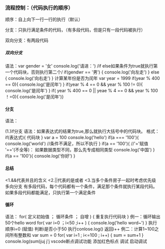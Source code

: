### 流程控制：（代码执行的顺序）

顺序：自上向下一行一行的执行（默认）

分支：只执行满足条件的代码，（有多段代码，但是只有一段代码被执行）

双向分支：有两段代码

##### 双向分支

语法：var gender = '女'
console.log('请进：')
/if else如果条件为true就执行第一个代码块，否则执行第二个/
if(gendwr == '男')
{
console.log('向左走')
}
else
{
console.log('向右走')
}
计算某年份是否为闰年
var year = 1999 
if(year % 400 == 0){
console.log('是闰年')
}
if(year % 4 == 0 && year % 100 != 0){
console.log('是闰年')
}
if( year % 400 == 0 || yeae % 4 == 0 && year % 100 ！=0){
console.log('是闰年')}

#### 分支

语法：

 (1.)if分支
语法：如果表达式的结果为true,那么就执行大括号中的代码块。
格式：
if(表达式){
代码块
} 
var a = 100 
console.log('hello')
if(a === '100'){
console.log('world') //条件不满足，所以不执行
}
if(a == '100'){ //'='赋值 '=='(不全等)： 如果数据类型不同，那么先专成相同类型
console.log('中国')
}
if(a == '100'){
console.log('你好')
}

#### 总结

<1.&&代表并且的含义
<2.||代表的是或者
<3.当多个条件房子一起时考虑优先级
多向分支
有多段代码，每个代码都有一个条件，满足那个条件就执行某段代码。如果多段代码都能满足，只执行第一个满足条件

#### 循环

语法：
for( 定义初始值 ； 循环条件 ； 自增 )
{
重复执行代码块
}
例一：循环输出50个hello word
for( var i=0 ；i<50 ;i++ )
{
console.log('hello word~')
}
执行顺序i=0 (赋值)
判断i是否小于50
执行conlose.log()
返回i++
例二：计算1~100之间所有整数和
var sum = 0
for( var i=1 ; i<=100 ; i++)
{
sum = sum+1
}
console.log(sum)juj j'j
vscode断点调试功能
添加红色标点
调试 启动调试









